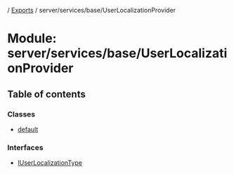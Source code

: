 [](../README.md) / [Exports](../modules.md) / server/services/base/UserLocalizationProvider

# Module: server/services/base/UserLocalizationProvider

## Table of contents

### Classes

- [default](../classes/server_services_base_userlocalizationprovider.default.md)

### Interfaces

- [IUserLocalizationType](../interfaces/server_services_base_userlocalizationprovider.iuserlocalizationtype.md)
